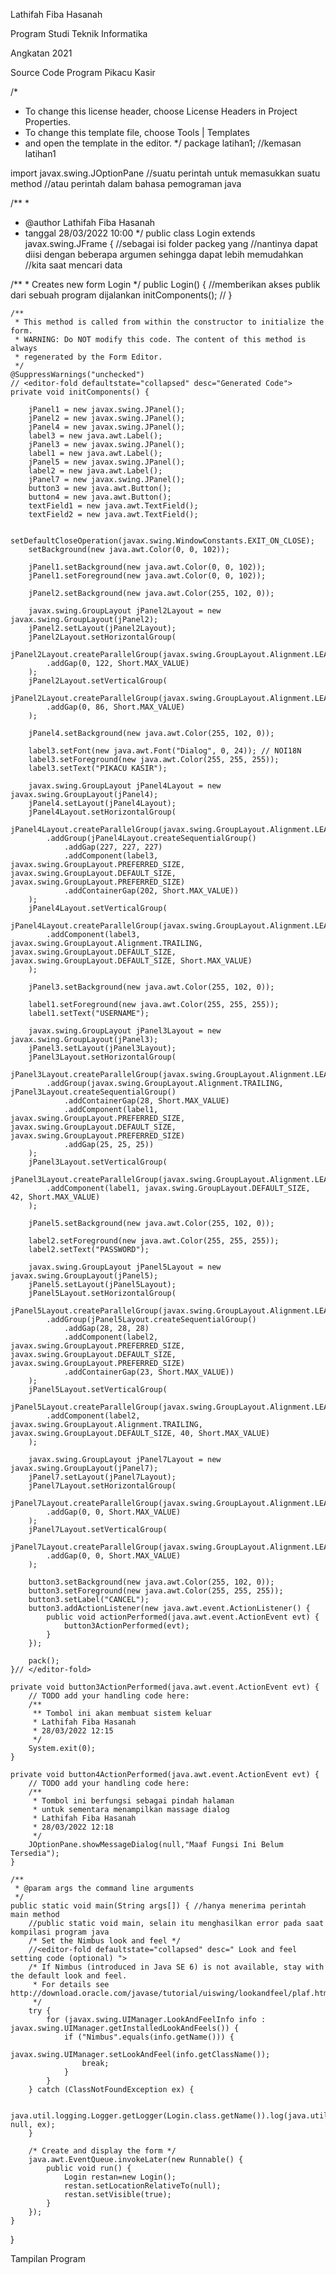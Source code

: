 
Lathifah Fiba Hasanah

Program Studi Teknik Informatika

Angkatan 2021

 

Source Code Program Pikacu Kasir

/*
 * To change this license header, choose License Headers in Project Properties.
 * To change this template file, choose Tools | Templates
 * and open the template in the editor.
 */
package latihan1; //kemasan latihan1

import javax.swing.JOptionPane //suatu perintah untuk memasukkan suatu method 
        //atau perintah dalam bahasa pemograman java 

/**
 *
 * @author Lathifah Fiba Hasanah
 * tanggal 28/03/2022 10:00
 */
public class Login extends javax.swing.JFrame { //sebagai isi folder packeg yang 
    //nantinya dapat diisi dengan beberapa argumen sehingga dapat lebih memudahkan
    //kita saat mencari data

/**
     * Creates new form Login
     */ 
    public Login() { //memberikan akses publik dari sebuah program dijalankan
        initComponents(); //
    }

    /**
     * This method is called from within the constructor to initialize the form.
     * WARNING: Do NOT modify this code. The content of this method is always
     * regenerated by the Form Editor.
     */
    @SuppressWarnings("unchecked")
    // <editor-fold defaultstate="collapsed" desc="Generated Code">                          
    private void initComponents() {

        jPanel1 = new javax.swing.JPanel();
        jPanel2 = new javax.swing.JPanel();
        jPanel4 = new javax.swing.JPanel();
        label3 = new java.awt.Label();
        jPanel3 = new javax.swing.JPanel();
        label1 = new java.awt.Label();
        jPanel5 = new javax.swing.JPanel();
        label2 = new java.awt.Label();
        jPanel7 = new javax.swing.JPanel();
        button3 = new java.awt.Button();
        button4 = new java.awt.Button();
        textField1 = new java.awt.TextField();
        textField2 = new java.awt.TextField();

        setDefaultCloseOperation(javax.swing.WindowConstants.EXIT_ON_CLOSE);
        setBackground(new java.awt.Color(0, 0, 102));

        jPanel1.setBackground(new java.awt.Color(0, 0, 102));
        jPanel1.setForeground(new java.awt.Color(0, 0, 102));

        jPanel2.setBackground(new java.awt.Color(255, 102, 0));

        javax.swing.GroupLayout jPanel2Layout = new javax.swing.GroupLayout(jPanel2);
        jPanel2.setLayout(jPanel2Layout);
        jPanel2Layout.setHorizontalGroup(
            jPanel2Layout.createParallelGroup(javax.swing.GroupLayout.Alignment.LEADING)
            .addGap(0, 122, Short.MAX_VALUE)
        );
        jPanel2Layout.setVerticalGroup(
            jPanel2Layout.createParallelGroup(javax.swing.GroupLayout.Alignment.LEADING)
            .addGap(0, 86, Short.MAX_VALUE)
        );

        jPanel4.setBackground(new java.awt.Color(255, 102, 0));

        label3.setFont(new java.awt.Font("Dialog", 0, 24)); // NOI18N
        label3.setForeground(new java.awt.Color(255, 255, 255));
        label3.setText("PIKACU KASIR");

        javax.swing.GroupLayout jPanel4Layout = new javax.swing.GroupLayout(jPanel4);
        jPanel4.setLayout(jPanel4Layout);
        jPanel4Layout.setHorizontalGroup(
            jPanel4Layout.createParallelGroup(javax.swing.GroupLayout.Alignment.LEADING)
            .addGroup(jPanel4Layout.createSequentialGroup()
                .addGap(227, 227, 227)
                .addComponent(label3, javax.swing.GroupLayout.PREFERRED_SIZE, javax.swing.GroupLayout.DEFAULT_SIZE, javax.swing.GroupLayout.PREFERRED_SIZE)
                .addContainerGap(202, Short.MAX_VALUE))
        );
        jPanel4Layout.setVerticalGroup(
            jPanel4Layout.createParallelGroup(javax.swing.GroupLayout.Alignment.LEADING)
            .addComponent(label3, javax.swing.GroupLayout.Alignment.TRAILING, javax.swing.GroupLayout.DEFAULT_SIZE, javax.swing.GroupLayout.DEFAULT_SIZE, Short.MAX_VALUE)
        );

        jPanel3.setBackground(new java.awt.Color(255, 102, 0));

        label1.setForeground(new java.awt.Color(255, 255, 255));
        label1.setText("USERNAME");

        javax.swing.GroupLayout jPanel3Layout = new javax.swing.GroupLayout(jPanel3);
        jPanel3.setLayout(jPanel3Layout);
        jPanel3Layout.setHorizontalGroup(
            jPanel3Layout.createParallelGroup(javax.swing.GroupLayout.Alignment.LEADING)
            .addGroup(javax.swing.GroupLayout.Alignment.TRAILING, jPanel3Layout.createSequentialGroup()
                .addContainerGap(28, Short.MAX_VALUE)
                .addComponent(label1, javax.swing.GroupLayout.PREFERRED_SIZE, javax.swing.GroupLayout.DEFAULT_SIZE, javax.swing.GroupLayout.PREFERRED_SIZE)
                .addGap(25, 25, 25))
        );
        jPanel3Layout.setVerticalGroup(
            jPanel3Layout.createParallelGroup(javax.swing.GroupLayout.Alignment.LEADING)
            .addComponent(label1, javax.swing.GroupLayout.DEFAULT_SIZE, 42, Short.MAX_VALUE)
        );

        jPanel5.setBackground(new java.awt.Color(255, 102, 0));

        label2.setForeground(new java.awt.Color(255, 255, 255));
        label2.setText("PASSWORD");

        javax.swing.GroupLayout jPanel5Layout = new javax.swing.GroupLayout(jPanel5);
        jPanel5.setLayout(jPanel5Layout);
        jPanel5Layout.setHorizontalGroup(
            jPanel5Layout.createParallelGroup(javax.swing.GroupLayout.Alignment.LEADING)
            .addGroup(jPanel5Layout.createSequentialGroup()
                .addGap(28, 28, 28)
                .addComponent(label2, javax.swing.GroupLayout.PREFERRED_SIZE, javax.swing.GroupLayout.DEFAULT_SIZE, javax.swing.GroupLayout.PREFERRED_SIZE)
                .addContainerGap(23, Short.MAX_VALUE))
        );
        jPanel5Layout.setVerticalGroup(
            jPanel5Layout.createParallelGroup(javax.swing.GroupLayout.Alignment.LEADING)
            .addComponent(label2, javax.swing.GroupLayout.Alignment.TRAILING, javax.swing.GroupLayout.DEFAULT_SIZE, 40, Short.MAX_VALUE)
        );

        javax.swing.GroupLayout jPanel7Layout = new javax.swing.GroupLayout(jPanel7);
        jPanel7.setLayout(jPanel7Layout);
        jPanel7Layout.setHorizontalGroup(
            jPanel7Layout.createParallelGroup(javax.swing.GroupLayout.Alignment.LEADING)
            .addGap(0, 0, Short.MAX_VALUE)
        );
        jPanel7Layout.setVerticalGroup(
            jPanel7Layout.createParallelGroup(javax.swing.GroupLayout.Alignment.LEADING)
            .addGap(0, 0, Short.MAX_VALUE)
        );

        button3.setBackground(new java.awt.Color(255, 102, 0));
        button3.setForeground(new java.awt.Color(255, 255, 255));
        button3.setLabel("CANCEL");
        button3.addActionListener(new java.awt.event.ActionListener() {
            public void actionPerformed(java.awt.event.ActionEvent evt) {
                button3ActionPerformed(evt);
            }
        });

        pack();
    }// </editor-fold>                        

    private void button3ActionPerformed(java.awt.event.ActionEvent evt) {                                        
        // TODO add your handling code here:
        /**
         ** Tombol ini akan membuat sistem keluar
         * Lathifah Fiba Hasanah
         * 28/03/2022 12:15
         */
        System.exit(0);
    }                                       

    private void button4ActionPerformed(java.awt.event.ActionEvent evt) {                                        
        // TODO add your handling code here:
        /**
         * Tombol ini berfungsi sebagai pindah halaman
         * untuk sementara menampilkan massage dialog
         * Lathifah Fiba Hasanah
         * 28/03/2022 12:18
         */
        JOptionPane.showMessageDialog(null,"Maaf Fungsi Ini Belum Tersedia");
    }                                       

    /**
     * @param args the command line arguments
     */
    public static void main(String args[]) { //hanya menerima perintah main method
        //public static void main, selain itu menghasilkan error pada saat kompilasi program java
        /* Set the Nimbus look and feel */
        //<editor-fold defaultstate="collapsed" desc=" Look and feel setting code (optional) ">
        /* If Nimbus (introduced in Java SE 6) is not available, stay with the default look and feel.
         * For details see http://download.oracle.com/javase/tutorial/uiswing/lookandfeel/plaf.html 
         */
        try {
            for (javax.swing.UIManager.LookAndFeelInfo info : javax.swing.UIManager.getInstalledLookAndFeels()) {
                if ("Nimbus".equals(info.getName())) {
                    javax.swing.UIManager.setLookAndFeel(info.getClassName());
                    break;
                }
            }
        } catch (ClassNotFoundException ex) {
            
            java.util.logging.Logger.getLogger(Login.class.getName()).log(java.util.logging.Level.SEVERE, null, ex);
        }
     
        /* Create and display the form */
        java.awt.EventQueue.invokeLater(new Runnable() {
            public void run() {
                Login restan=new Login();
                restan.setLocationRelativeTo(null);
                restan.setVisible(true);
            }
        });
    }

   
}

Tampilan Program
